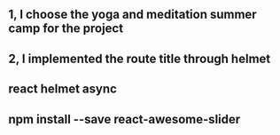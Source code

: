 ## 1, I choose the yoga and meditation summer camp for the project

## 2, I implemented the route title through helmet

## react helmet async

## npm install --save react-awesome-slider
